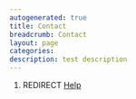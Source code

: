 ```yaml
---
autogenerated: true
title: Contact
breadcrumb: Contact
layout: page
categories: 
description: test description
---
```


1.  REDIRECT [Help](Help)
